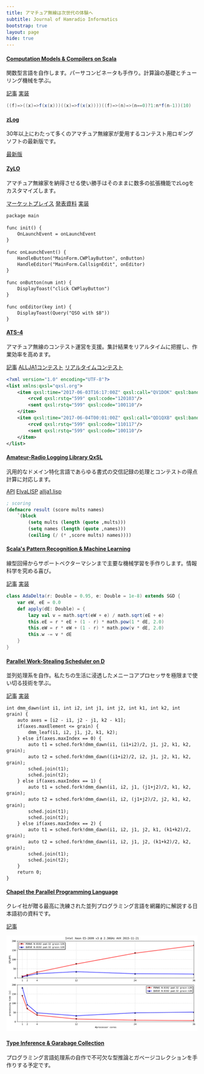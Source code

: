 ```yaml
---
title: アマチュア無線は次世代の体験へ
subtitle: Journal of Hamradio Informatics
bootstrap: true
layout: page
hide: true
---
```


<div class="card my-1 my-md-5" itemscope itemtype="http://schema.org/DigitalDocument">
	<div class="card-body">
		<h4 class="card-title">
			<a class="card-link" href="https://pafelog.net/fava" itemprop="url">
				<span itemprop="name">Computation Models &amp; Compilers on Scala</span>
			</a>
		</h4>
		<p class="card-text" itemprop="headline">関数型言語を自作します。パーサコンビネータも手作り。計算論の基礎とチューリング機械を学ぶ。</p>
		<a class="card-link" href="https://pafelog.net/fava.pdf">記事</a>
		<a class="card-link" href="https://github.com/nextzlog/fava">実装</a>
	</div>
</div>

```scala
((f)=>((x)=>f(x(x)))((x)=>f(x(x))))((f)=>(n)=>(n==0)?1:n*f(n-1))(10)
```

<div class="card my-1 my-md-5" itemscope itemtype="http://schema.org/SoftwareApplication">
	<div class="card-body">
		<h4 class="card-title">
			<a class="card-link" href="https://zlog.org" itemprop="url">
				<span itemprop="name">zLog</span>
			</a>
		</h4>
		<p class="card-text" itemprop="headline">30年以上にわたって多くのアマチュア無線家が愛用するコンテスト用ロギングソフトの最新版です。</p>
		<a class="card-link" href="https://github.com/jr8ppg/zLog/releases/latest">最新版</a>
	</div>
</div>
<div class="card my-1 my-md-5" itemscope itemtype="http://schema.org/SoftwareApplication">
	<div class="card-body">
		<h4 class="card-title">
			<a class="card-link" href="https://zylo.pafelog.net" itemprop="url">
				<span itemprop="name">ZyLO</span>
			</a>
		</h4>
		<p class="card-text" itemprop="headline">アマチュア無線家を納得させる使い勝手はそのままに数多の拡張機能でzLogをカスタマイズします。</p>
		<a class="card-link" href="https://zylo.pafelog.net/market">マーケットプレイス</a>
		<a class="card-link" href="https://pafelog.net/zylo.pdf">発表資料</a>
		<a class="card-link" href="https://github.com/nextzlog/zylo">実装</a>
	</div>
</div>

```golang
package main

func init() {
	OnLaunchEvent = onLaunchEvent
}

func onLaunchEvent() {
	HandleButton("MainForm.CWPlayButton", onButton)
	HandleEditor("MainForm.CallsignEdit", onEditor)
}

func onButton(num int) {
	DisplayToast("click CWPlayButton")
}

func onEditor(key int) {
	DisplayToast(Query("QSO with $B"))
}
```

<div class="card my-1 my-md-5" itemscope itemtype="http://schema.org/SoftwareApplication">
	<div class="card-body">
		<h4 class="card-title">
			<a class="card-link" href="https://pafelog.net/ats4" itemprop="url">
				<span itemprop="name">ATS-4</span>
			</a>
		</h4>
		<p class="card-text" itemprop="headline">アマチュア無線のコンテスト運営を支援。集計結果をリアルタイムに把握し、作業効率を高めます。</p>
		<a class="card-link" href="https://pafelog.net/ats4.pdf">記事</a>
		<a class="card-link" href="https://allja1.org">ALLJA1コンテスト</a>
		<a class="card-link" href="https://realtime.allja1.org">リアルタイムコンテスト</a>
	</div>
</div>

```xml
<?xml version="1.0" encoding="UTF-8"?>
<list xmlns:qxsl="qxsl.org">
	<item qxsl:time="2017-06-03T16:17:00Z" qxsl:call="QV1DOK" qxsl:band="14000" qxsl:mode="CW">
		<rcvd qxsl:rstq="599" qxsl:code="120103"/>
		<sent qxsl:rstq="599" qxsl:code="100110"/>
	</item>
	<item qxsl:time="2017-06-04T00:01:00Z" qxsl:call="QD1QXB" qxsl:band="21000" qxsl:mode="CW">
		<rcvd qxsl:rstq="599" qxsl:code="110117"/>
		<sent qxsl:rstq="599" qxsl:code="100110"/>
	</item>
</list>
```

<div class="card my-1 my-md-5" itemscope itemtype="http://schema.org/SoftwareApplication">
	<div class="card-body">
		<h4 class="card-title">
			<a class="card-link" href="https://github.com/nextzlog/qxsl" itemprop="url">
				<span itemprop="name">Amateur-Radio Logging Library QxSL</span>
			</a>
		</h4>
		<p class="card-text" itemprop="headline">汎用的なドメイン特化言語であらゆる書式の交信記録の処理とコンテストの得点計算に対応します。</p>
		<a class="card-link" href="https://nextzlog.github.io/qxsl/doc">API</a>
		<a class="card-link" href="https://github.com/nextzlog/qxsl/blob/master/ELVA.md">ElvaLISP</a>
		<a class="card-link" href="https://github.com/nextzlog/qxsl/blob/master/src/main/resources/qxsl/ruler/allja1.lisp">allja1.lisp</a>
	</div>
</div>

```lisp
; scoring
(defmacro result (score mults names)
	`(block
		(setq mults (length (quote ,mults)))
		(setq names (length (quote ,names)))
		(ceiling (/ (* ,score mults) names))))
```

<div class="card my-1 my-md-5" itemscope itemtype="http://schema.org/DigitalDocument">
	<div class="card-body">
		<h4 class="card-title">
			<a class="card-link" href="https://pafelog.net/mine" itemprop="url">
				<span itemprop="name">Scala's Pattern Recognition &amp; Machine Learning</span>
			</a>
		</h4>
		<p class="card-text" itemprop="headline">線型回帰からサポートベクターマシンまで主要な機械学習を手作りします。情報科学を究める喜び。</p>
		<a class="card-link" href="https://pafelog.net/mine.pdf">記事</a>
		<a class="card-link" href="https://github.com/nextzlog/book">実装</a>
	</div>
</div>

```scala
class AdaDelta(r: Double = 0.95, e: Double = 1e-8) extends SGD {
	var eW, eE = 0.0
	def apply(dE: Double) = {
		lazy val v = math.sqrt(eW + e) / math.sqrt(eE + e)
		this.eE = r * eE + (1 - r) * math.pow(1 * dE, 2.0)
		this.eW = r * eW + (1 - r) * math.pow(v * dE, 2.0)
		this.w -= v * dE
	}
}
```

<div class="card my-1 my-md-5" itemscope itemtype="http://schema.org/DigitalDocument">
	<div class="card-body">
		<h4 class="card-title">
			<a class="card-link" href="https://pafelog.net/dusk" itemprop="url">
				<span itemprop="name">Parallel Work-Stealing Scheduler on D</span>
			</a>
		</h4>
		<p class="card-text" itemprop="headline">並列処理系を自作。私たちの生活に浸透したメニーコアプロセッサを極限まで使い切る技術を学ぶ。</p>
		<a class="card-link" href="https://pafelog.net/dusk.pdf">記事</a>
		<a class="card-link" href="https://github.com/nextzlog/dusk">実装</a>
	</div>
</div>

```dlang
int dmm_dawn(int i1, int i2, int j1, int j2, int k1, int k2, int grain) {
	auto axes = [i2 - i1, j2 - j1, k2 - k1];
	if(axes.maxElement <= grain) {
		dmm_leaf(i1, i2, j1, j2, k1, k2);
	} else if(axes.maxIndex == 0) {
		auto t1 = sched.fork!dmm_dawn(i1, (i1+i2)/2, j1, j2, k1, k2, grain);
		auto t2 = sched.fork!dmm_dawn((i1+i2)/2, i2, j1, j2, k1, k2, grain);
		sched.join(t1);
		sched.join(t2);
	} else if(axes.maxIndex == 1) {
		auto t1 = sched.fork!dmm_dawn(i1, i2, j1, (j1+j2)/2, k1, k2, grain);
		auto t2 = sched.fork!dmm_dawn(i1, i2, (j1+j2)/2, j2, k1, k2, grain);
		sched.join(t1);
		sched.join(t2);
	} else if(axes.maxIndex == 2) {
		auto t1 = sched.fork!dmm_dawn(i1, i2, j1, j2, k1, (k1+k2)/2, grain);
		auto t2 = sched.fork!dmm_dawn(i1, i2, j1, j2, (k1+k2)/2, k2, grain);
		sched.join(t1);
		sched.join(t2);
	}
	return 0;
}
```

<div class="card my-1 my-md-5" itemscope itemtype="http://schema.org/DigitalDocument">
	<div class="card-body">
		<h4 class="card-title">
			<a class="card-link" href="https://pafelog.net/chpl" itemprop="url">
				<span itemprop="name">Chapel the Parallel Programming Language</span>
			</a>
		</h4>
		<p class="card-text" itemprop="headline">クレイ社が贈る最高に洗練された並列プログラミング言語を網羅的に解説する日本語初の資料です。</p>
		<a class="card-link" href="https://pafelog.net/chpl.pdf">記事</a>
	</div>
</div>

![dusk](scales/dusk.dmm.rank8192.gran128.pad32.avx.xeon.e5.2699.v3.core36.svg)

<div class="card my-1 my-md-5" itemscope itemtype="http://schema.org/DigitalDocument">
	<div class="card-body">
		<h4 class="card-title">
			<a class="card-link" href="https://pafelog.net/type" itemprop="url">
				<span itemprop="name">Type Inference &amp; Garabage Collection</span>
			</a>
		</h4>
		<p class="card-text" itemprop="headline">プログラミング言語処理系の自作で不可欠な型推論とガベージコレクションを手作りする予定です。</p>
	</div>
</div>

